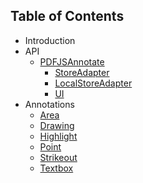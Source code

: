 ## Table of Contents

- Introduction
- API
  - [PDFJSAnnotate](https://marcoguido.github.io/pdf-annotate.js/api/PDFJSAnnotate.md)
    - [StoreAdapter](https://marcoguido.github.io/pdf-annotate.js/api/StoreAdapter.md)
    - [LocalStoreAdapter](https://marcoguido.github.io/pdf-annotate.js/api/LocalStoreAdapter.md)
    - [UI](https://marcoguido.github.io/pdf-annotate.js/api/UI.md)
- Annotations
  - [Area](https://marcoguido.github.io/pdf-annotate.js/annotations/Area.md)
  - [Drawing](https://marcoguido.github.io/pdf-annotate.js/annotations/Drawing.md)
  - [Highlight](https://marcoguido.github.io/pdf-annotate.js/annotations/Highlight.md)
  - [Point](https://marcoguido.github.io/pdf-annotate.js/annotations/Point.md)
  - [Strikeout](https://marcoguido.github.io/pdf-annotate.js/annotations/Strikeout.md)
  - [Textbox](https://marcoguido.github.io/pdf-annotate.js/annotations/Textbox.md)
